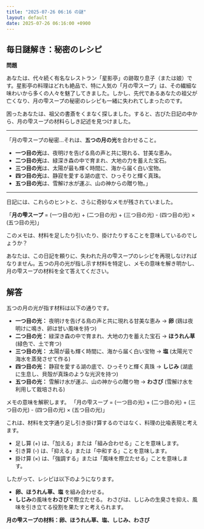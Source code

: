 ```yaml
---
title: "2025-07-26 06:16 の謎"
layout: default
date: 2025-07-26 06:16:00 +0900
---
```

## 毎日謎解き：秘密のレシピ

**問題**

あなたは、代々続く有名なレストラン「星影亭」の跡取り息子（または娘）です。星影亭の料理はどれも絶品で、特に人気の「月の雫スープ」は、その繊細な味わいから多くの人々を魅了してきました。しかし、先代であるあなたの祖父が亡くなり、月の雫スープの秘密のレシピも一緒に失われてしまったのです。

困ったあなたは、祖父の書斎をくまなく探しました。すると、古びた日記の中から、月の雫スープの材料らしき記述を見つけました。

***

「月の雫スープの秘密…それは、**五つの月の光**を合わせること。

*   **一つ目の光**は、夜明けを告げる鳥の声と共に現れる、甘美な恵み。
*   **二つ目の光**は、緑深き森の中で育まれ、大地の力を蓄えた宝石。
*   **三つ目の光**は、太陽が最も輝く時間に、海から届く白い宝物。
*   **四つ目の光**は、静寂を愛する湖の底で、ひっそりと輝く真珠。
*   **五つ目の光**は、雪解け水が運ぶ、山の神からの贈り物。」

***

日記には、これらのヒントと、さらに奇妙なメモが残されていました。

「**月の雫スープ** = (一つ目の光) + (二つ目の光) + (三つ目の光) - (四つ目の光) × (五つ目の光)」

このメモは、材料を足したり引いたり、掛けたりすることを意味しているのでしょうか？

あなたは、この日記を頼りに、失われた月の雫スープのレシピを再現しなければなりません。五つの月の光が指し示す材料を特定し、メモの意味を解き明かし、月の雫スープの材料を全て答えてください。

## 解答

五つの月の光が指す材料は以下の通りです。

*   **一つ目の光：** 夜明けを告げる鳥の声と共に現れる甘美な恵み → **卵** (鶏は夜明けに鳴き、卵は甘い風味を持つ)
*   **二つ目の光：** 緑深き森の中で育まれ、大地の力を蓄えた宝石 → **ほうれん草** (緑色で、土で育つ)
*   **三つ目の光：** 太陽が最も輝く時間に、海から届く白い宝物 → **塩** (太陽光で海水を蒸発させて作る)
*   **四つ目の光：** 静寂を愛する湖の底で、ひっそりと輝く真珠 → **しじみ** (湖底に生息し、貝殻が真珠のような光沢を持つ)
*   **五つ目の光：** 雪解け水が運ぶ、山の神からの贈り物 → **わさび** (雪解け水を利用して栽培される)

メモの意味を解釈します。
「月の雫スープ = (一つ目の光) + (二つ目の光) + (三つ目の光) - (四つ目の光) × (五つ目の光)」

これは、材料を文字通り足し引き掛け算するのではなく、料理の比喩表現と考えます。

*   足し算 (+) は、「加える」または「組み合わせる」ことを意味します。
*   引き算 (-) は、「抑える」または「中和する」ことを意味します。
*   掛け算 (×) は、「強調する」または「風味を際立たせる」ことを意味します。

したがって、レシピは以下のようになります。

*   **卵、ほうれん草、塩** を組み合わせる。
*   **しじみ**の風味を**わさび**で際立たせる。 わさびは、しじみの生臭さを抑え、風味を引き立てる役割を果たすと考えられます。

**月の雫スープの材料：卵、ほうれん草、塩、しじみ、わさび**
